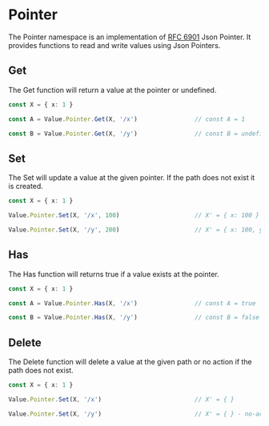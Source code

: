# Pointer

The Pointer namespace is an implementation of [RFC 6901](https://datatracker.ietf.org/doc/html/rfc6901) Json Pointer. It provides functions to read and write values using Json Pointers.

## Get

The Get function will return a value at the pointer or undefined.

```typescript
const X = { x: 1 }

const A = Value.Pointer.Get(X, '/x')                // const A = 1

const B = Value.Pointer.Get(X, '/y')                // const B = undefined
```

## Set

The Set will update a value at the given pointer. If the path does not exist it is created.

```typescript
const X = { x: 1 }

Value.Pointer.Set(X, '/x', 100)                     // X' = { x: 100 }

Value.Pointer.Set(X, '/y', 200)                     // X' = { x: 100, y: 200 }
```

## Has

The Has function will returns true if a value exists at the pointer.

```typescript
const X = { x: 1 }

const A = Value.Pointer.Has(X, '/x')                // const A = true

const B = Value.Pointer.Has(X, '/y')                // const B = false
```

## Delete

The Delete function will delete a value at the given path or no action if the path does not exist.

```typescript
const X = { x: 1 }

Value.Pointer.Set(X, '/x')                          // X' = { }

Value.Pointer.Set(X, '/y')                          // X' = { } - no-action
```
